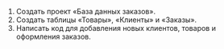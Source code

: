 1. Создать проект «База данных заказов».
2. Создать таблицы «Товары», «Клиенты» и «Заказы».
3. Написать код для добавления новых клиентов, товаров и оформления заказов.
